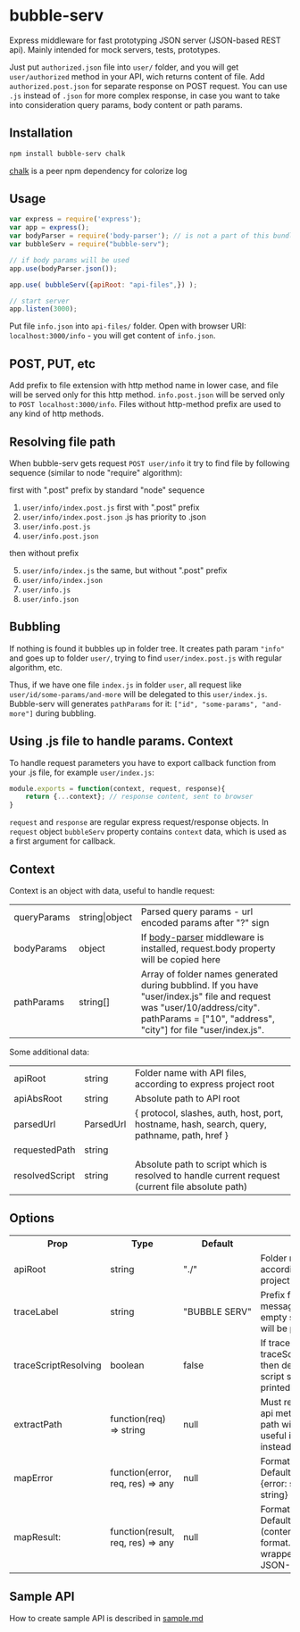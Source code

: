 # bubble-serv

Express middleware for fast prototyping JSON server (JSON-based REST api). Mainly intended for mock servers, tests, prototypes.

Just put `authorized.json` file into `user/` folder, and you will get `user/authorized` method in your API, wich returns content of file. Add `authorized.post.json` for separate response on POST request. You can use `.js` instead of `.json` for more complex response, in case you want to take into consideration query params, body content or path params.

## Installation

```Bash
npm install bubble-serv chalk
```

[chalk](https://www.npmjs.com/package/chalk) is a peer npm dependency for colorize log

## Usage

```JavaScript
var express = require('express');
var app = express();
var bodyParser = require('body-parser'); // is not a part of this bundle
var bubbleServ = require("bubble-serv");

// if body params will be used
app.use(bodyParser.json());

app.use( bubbleServ({apiRoot: "api-files",}) );

// start server
app.listen(3000);
```

Put file `info.json` into `api-files/` folder. Open with browser URI: `localhost:3000/info` - you will get content of `info.json`.

## POST, PUT, etc

Add prefix to file extension with http method name in lower case, and file will be served only for this http method. `info.post.json` will be served only to `POST localhost:3000/info`. Files without http-method prefix are used to any kind of http methods.

## Resolving file path

When bubble-serv gets request `POST user/info` it try to find file by following sequence (similar to node "require" algorithm):

first with ".post" prefix by standard "node" sequence

1. `user/info/index.post.js` first with ".post" prefix
1. `user/info/index.post.json` .js has priority to .json
1. `user/info.post.js`
1. `user/info.post.json`

then without prefix

5. `user/info/index.js` the same, but without ".post" prefix
1. `user/info/index.json`
1. `user/info.js`
1. `user/info.json`

## Bubbling

If nothing is found it bubbles up in folder tree. It creates path param `"info"` and goes up to folder `user/`, trying to find `user/index.post.js` with regular algorithm, etc.

Thus, if we have one file `index.js` in folder `user`, all request like `user/id/some-params/and-more` will be delegated to this `user/index.js`. Bubble-serv will generates `pathParams` for it: `["id", "some-params", "and-more"]` during bubbling.

## Using .js file to handle params. Context

To handle request parameters you have to export callback function from your .js file, for example `user/index.js`:

```JavaScript
module.exports = function(context, request, response){
    return {...context}; // response content, sent to browser
}
```

`request` and `response` are regular express request/response objects. In `request` object `bubbleServ` property contains `context` data, which is used as a first argument for callback.

## Context

Context is an object with data, useful to handle request:

<table>
    <tr>
        <td>queryParams</td>
        <td>string|object</td>
        <td>Parsed query params - url encoded params after "?" sign</td>
    </tr>
    <tr>
        <td>bodyParams</td>
        <td>object</td>
        <td>If <a href="https://www.npmjs.com/package/body-parser">body-parser</a> middleware is installed, request.body property will be copied here</td>
    </tr>
    <tr>
        <td>pathParams</td>
        <td>string[]</td>
        <td>Array of folder names generated during bubblind. If you have "user/index.js" file and request was "user/10/address/city". pathParams = ["10", "address", "city"] for file "user/index.js".</td>
    </tr>
</table>

Some additional data:

<table>
    <tr>
        <td>apiRoot</td>
        <td>string</td>
        <td>Folder name with API files, according to express project root</td>
    </tr>
    <tr>
        <td>apiAbsRoot</td>
        <td>string</td>
        <td>Absolute path to API root</td>
    </tr>
    <tr>
        <td>parsedUrl</td>
        <td>ParsedUrl</td>
        <td>
            {
                protocol,
                slashes,
                auth,
                host,
                port,
                hostname,
                hash,
                search,
                query,
                pathname,
                path,
                href
            }
        </td>
    </tr>
    <tr>
        <td>requestedPath</td>
        <td>string</td>
        <td></td>
    </tr>
    <tr>
        <td>resolvedScript</td>
        <td>string</td>
        <td>Absolute path to script which is resolved to handle current request (current file absolute path)</td>
    </tr>
</table>

## Options

<table>
    <tr>
        <th>Prop</th>
        <th>Type</th>
        <th>Default</th>
        <th>Description</th>
    </tr>
    <tr>
        <td>apiRoot</td>
        <td>string</td>
        <td>"./"</td>
        <td>Folder name with API files, according to express project root</td>
    </tr>
    <tr>
        <td>traceLabel</td>
        <td>string</td>
        <td>"BUBBLE&nbsp;SERV"</td>
        <td>Prefix for console messages. If NULL or empty string, no messages will be printed to console</td>
    </tr>
    <tr>
        <td>traceScriptResolving</td>
        <td>boolean</td>
        <td>false</td>
        <td>If traceLabel is set, and traceScriptResolving=TRUE, then details of working script searhing will be printed to console</td>
    </tr>
    <tr>
        <td>extractPath</td>
        <td>function(req) => string</td>
        <td>null</td>
        <td>Must return string - path to api method. If Null - URI path will be taken. Can be useful if RPC is used instead of REST</td>
    </tr>
    <!-- <tr>
        <td>delay</td>
        <td>number|null</td>
        <td>null</td>
        <td>network delay simulation - number or function</td>
    </tr> -->
    <tr>
        <td>mapError</td>
        <td>function(error, req, res) => any</td>
        <td>null</td>
        <td>Format error function. Default error format is: {error: string, message: string}</td>
    </tr>
    <tr>
        <td>mapResult:</td>
        <td>function(result, req, res) => any</td>
        <td>null</td>
        <td>Format response function. Default is pure result (content of file) in JSON format. Useful for common wrappers, transports as JSON-RPC 2.0 wrapper</td>
    </tr>
</table>

## Sample API

How to create sample API is described in [sample.md](https://github.com/m-kant/bubble-serv/blob/master/sample.md)
